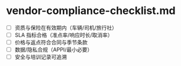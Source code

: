 # vendor-compliance-checklist.md

- [ ] 资质与保险在有效期内（车辆/司机/旅行社）
- [ ] SLA 指标合格（准点率/响应时长/取消率）
- [ ] 价格与返点符合合同与季节条款
- [ ] 数据/隐私合规（APPI/最小必要）
- [ ] 安全与培训记录可追溯
